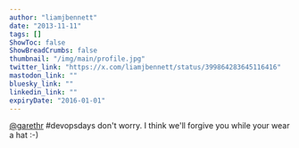 ```yaml
---
author: "liamjbennett"
date: "2013-11-11"
tags: []
ShowToc: false
ShowBreadCrumbs: false
thumbnail: "/img/main/profile.jpg"
twitter_link: "https://x.com/liamjbennett/status/399864283645116416"
mastodon_link: ""
bluesky_link: ""
linkedin_link: ""
expiryDate: "2016-01-01"
---
```


[@garethr](https://x.com/garethr) #devopsdays don't worry. I think we'll forgive you while your wear a hat :-)

